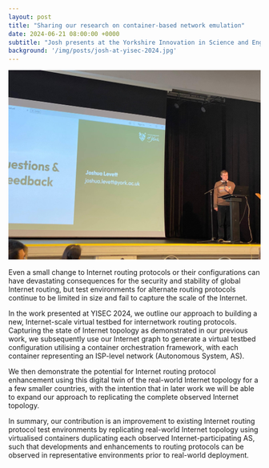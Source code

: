 ```yaml
---
layout: post
title: "Sharing our research on container-based network emulation"
date: 2024-06-21 08:00:00 +0000
subtitle: "Josh presents at the Yorkshire Innovation in Science and Engineering Conference at the University of Hull"
background: '/img/posts/josh-at-yisec-2024.jpg'
---
```


![Josh at YISEC 2024](/img/posts/josh-at-yisec-2024.jpg)

Even a small change to Internet routing protocols or their configurations can have devastating consequences for the security and stability of global Internet routing, but test environments for alternate routing protocols continue to be limited in size and fail to capture the scale of the Internet.

In the work presented at YISEC 2024, we outline our approach to building a new, Internet-scale virtual testbed for internetwork routing protocols. Capturing the state of Internet topology as demonstrated in our previous work, we subsequently use our Internet graph to generate a virtual testbed configuration utilising a container orchestration framework, with each container representing an ISP-level network (Autonomous System, AS).

We then demonstrate the potential for Internet routing protocol enhancement using this digital twin of the real-world Internet topology for a a few smaller countries, with the intention that in later work we will be able to expand our approach to replicating the complete observed Internet topology.

In summary, our contribution is an improvement to existing Internet routing protocol test environments by replicating real-world Internet topology using virtualised containers duplicating each observed Internet-participating AS, such that developments and enhancements to routing protocols can be observed in representative environments prior to real-world deployment.